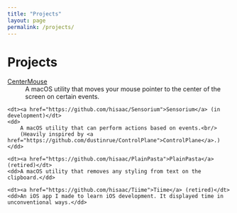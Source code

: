 ```yaml
---
title: "Projects"
layout: page
permalink: /projects/
---
```


# Projects

<dl>
	<dt><a href="/CenterMouse/">CenterMouse</a></dt>
	<dd>A macOS utility that moves your mouse pointer to the center of the screen on certain events.</dd>

	<dt><a href="https://github.com/hisaac/Sensorium">Sensorium</a> (in development)</dt>
	<dd>
		A macOS utility that can perform actions based on events.<br/>
		(Heavily inspired by <a href="https://github.com/dustinrue/ControlPlane">ControlPlane</a>.)
	</dd>

	<dt><a href="https://github.com/hisaac/PlainPasta">PlainPasta</a> (retired)</dt>
	<dd>A macOS utility that removes any styling from text on the clipboard.</dd>

	<dt><a href="https://github.com/hisaac/Tiime">Tiime</a> (retired)</dt>
	<dd>An iOS app I made to learn iOS development. It displayed time in unconventional ways.</dd>
</dl>
